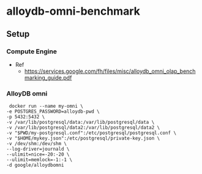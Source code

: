 # alloydb-omni-benchmark

## Setup

### Compute Engine
- Ref
  - https://services.google.com/fh/files/misc/alloydb_omni_olap_benchmarking_guide.pdf

### AlloyDB omni
```
 docker run --name my-omni \
-e POSTGRES_PASSWORD=alloydb-pwd \
-p 5432:5432 \
-v /var/lib/postgresql/data:/var/lib/postgresql/data \
-v /var/lib/postgresql/data2:/var/lib/postgresql/data2 \
-v "$PWD/my-postgresql.conf":/etc/postgresql/postgresql.conf \
-v "$HOME/mykey.json":/etc/postgresql/private-key.json \
-v /dev/shm:/dev/shm \
--log-driver=journald \
--ulimit=nice=-20:-20 \
--ulimit=memlock=-1:-1 \
-d google/alloydbomni
```
